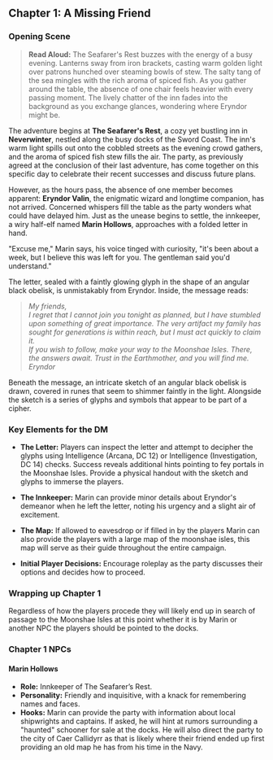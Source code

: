 ## Chapter 1: A Missing Friend

### Opening Scene

> **Read Aloud:**
> The Seafarer's Rest buzzes with the energy of a busy evening. Lanterns sway from iron brackets, casting warm golden light over patrons hunched over steaming bowls of stew. The salty tang of the sea mingles with the rich aroma of spiced fish. As you gather around the table, the absence of one chair feels heavier with every passing moment. The lively chatter of the inn fades into the background as you exchange glances, wondering where Eryndor might be.

The adventure begins at **The Seafarer's Rest**, a cozy yet bustling inn in **Neverwinter**, nestled along the busy docks of the Sword Coast. The inn's warm light spills out onto the cobbled streets as the evening crowd gathers, and the aroma of spiced fish stew fills the air. The party, as previously agreed at the conclusion of their last adventure, has come together on this specific day to celebrate their recent successes and discuss future plans.

However, as the hours pass, the absence of one member becomes apparent: **Eryndor Valin**, the enigmatic wizard and longtime companion, has not arrived. Concerned whispers fill the table as the party wonders what could have delayed him. Just as the unease begins to settle, the innkeeper, a wiry half-elf named **Marin Hollows**, approaches with a folded letter in hand.

"Excuse me," Marin says, his voice tinged with curiosity, "it's been about a week, but I believe this was left for you. The gentleman said you'd understand."

The letter, sealed with a faintly glowing glyph in the shape of an angular black obelisk, is unmistakably from Eryndor. Inside, the message reads:

> *My friends,*\
> *I regret that I cannot join you tonight as planned, but I have stumbled upon something of great importance. The very artifact my family has sought for generations is within reach, but I must act quickly to claim it.*\
> *If you wish to follow, make your way to the Moonshae Isles. There, the answers await. Trust in the Earthmother, and you will find me.*\
> *Eryndor*

Beneath the message, an intricate sketch of an angular black obelisk is drawn, covered in runes that seem to shimmer faintly in the light. Alongside the sketch is a series of glyphs and symbols that appear to be part of a cipher.

### Key Elements for the DM

- **The Letter:** Players can inspect the letter and attempt to decipher the glyphs using Intelligence (Arcana, DC 12) or Intelligence (Investigation, DC 14) checks. Success reveals additional hints pointing to fey portals in the Moonshae Isles. Provide a physical handout with the sketch and glyphs to immerse the players.

- **The Innkeeper:** Marin can provide minor details about Eryndor's demeanor when he left the letter, noting his urgency and a slight air of excitement.

- **The Map:** If allowed to eavesdrop or if filled in by the players Marin can also provide the players with a large map of the moonshae isles, this map will serve as their guide throughout the entire campaign.

- **Initial Player Decisions:** Encourage roleplay as the party discusses their options and decides how to proceed.

### Wrapping up Chapter 1

Regardless of how the players procede they will likely end up in search of passage to the Moonshae Isles at this point whether it is by Marin or another NPC the players should be pointed to the docks.

### Chapter 1 NPCs

#### Marin Hollows
- **Role:** Innkeeper of The Seafarer’s Rest.
- **Personality:** Friendly and inquisitive, with a knack for remembering names and faces.
- **Hooks:** Marin can provide the party with information about local shipwrights and captains. If asked, he will hint at rumors surrounding a "haunted" schooner for sale at the docks. He will also direct the party to the city of Caer Callidyrr as that is likely where their friend ended up first providing an old  map he has from his time in the Navy.